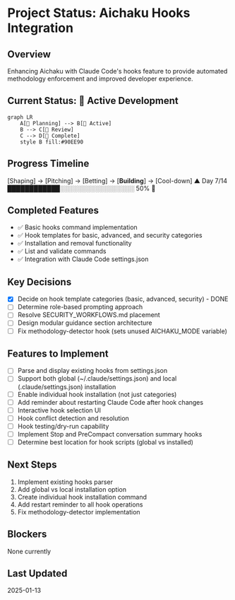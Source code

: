 # Project Status: Aichaku Hooks Integration

## Overview
Enhancing Aichaku with Claude Code's hooks feature to provide automated methodology enforcement and improved developer experience.

## Current Status: 🌿 Active Development

```mermaid
graph LR
    A[🌱 Planning] --> B[🌿 Active]
    B --> C[🌳 Review]
    C --> D[🍃 Complete]
    style B fill:#90EE90
```

## Progress Timeline
[Shaping] → [Pitching] → [Betting] → [**Building**] → [Cool-down]
                                        ▲
Day 7/14 ████████████░░░░░░░░░░░░░░░░░ 50% 🌿

## Completed Features
- ✅ Basic hooks command implementation
- ✅ Hook templates for basic, advanced, and security categories
- ✅ Installation and removal functionality
- ✅ List and validate commands
- ✅ Integration with Claude Code settings.json

## Key Decisions
- [x] Decide on hook template categories (basic, advanced, security) - DONE
- [ ] Determine role-based prompting approach
- [ ] Resolve SECURITY_WORKFLOWS.md placement
- [ ] Design modular guidance section architecture
- [ ] Fix methodology-detector hook (sets unused AICHAKU_MODE variable)

## Features to Implement
- [ ] Parse and display existing hooks from settings.json
- [ ] Support both global (~/.claude/settings.json) and local (.claude/settings.json) installation
- [ ] Enable individual hook installation (not just categories)
- [ ] Add reminder about restarting Claude Code after hook changes
- [ ] Interactive hook selection UI
- [ ] Hook conflict detection and resolution
- [ ] Hook testing/dry-run capability
- [ ] Implement Stop and PreCompact conversation summary hooks
- [ ] Determine best location for hook scripts (global vs installed)

## Next Steps
1. Implement existing hooks parser
2. Add global vs local installation option
3. Create individual hook installation command
4. Add restart reminder to all hook operations
5. Fix methodology-detector implementation

## Blockers
None currently

## Last Updated
2025-01-13